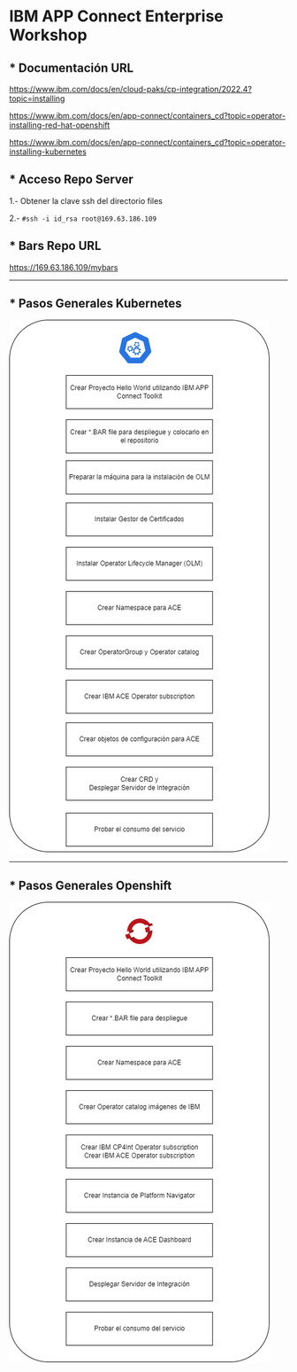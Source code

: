 # IBM APP Connect Enterprise Workshop

## * Documentación URL

https://www.ibm.com/docs/en/cloud-paks/cp-integration/2022.4?topic=installing

https://www.ibm.com/docs/en/app-connect/containers_cd?topic=operator-installing-red-hat-openshift

https://www.ibm.com/docs/en/app-connect/containers_cd?topic=operator-installing-kubernetes

## * Acceso Repo Server

1.- Obtener la clave ssh del directorio files

2.- `#ssh -i id_rsa root@169.63.186.109`

## * Bars Repo URL

https://169.63.186.109/mybars

***

## * Pasos Generales Kubernetes

![ws1](https://github.com/fxnaranjo/k8srhocp/raw/main/images/pasosWorkshop1.png "ws1")


***

## * Pasos Generales Openshift

![ws1](https://github.com/fxnaranjo/k8srhocp/raw/main/images/pasosWorkshop2.png "ws1")
